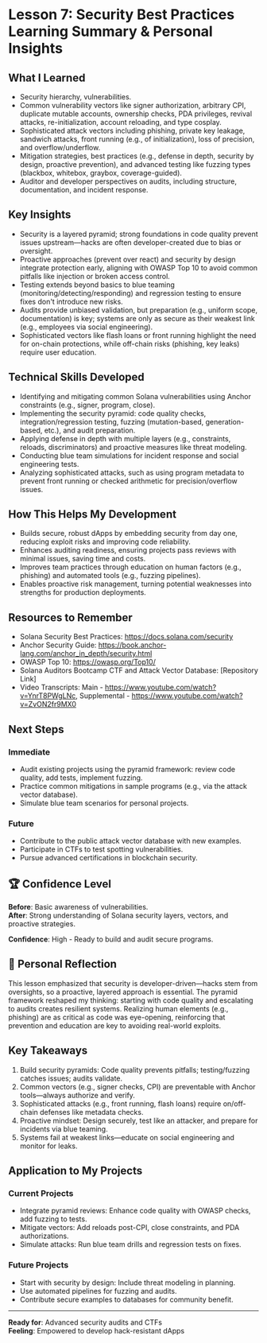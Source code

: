 # Lesson 7: Security Best Practices Learning Summary & Personal Insights

## What I Learned
- Security hierarchy, vulnerabilities.
- Common vulnerability vectors like signer authorization, arbitrary CPI, duplicate mutable accounts, ownership checks, PDA privileges, revival attacks, re-initialization, account reloading, and type cosplay.
- Sophisticated attack vectors including phishing, private key leakage, sandwich attacks, front running (e.g., of initialization), loss of precision, and overflow/underflow.
- Mitigation strategies, best practices (e.g., defense in depth, security by design, proactive prevention), and advanced testing like fuzzing types (blackbox, whitebox, graybox, coverage-guided).
- Auditor and developer perspectives on audits, including structure, documentation, and incident response.

## Key Insights
- Security is a layered pyramid; strong foundations in code quality prevent issues upstream—hacks are often developer-created due to bias or oversight.
- Proactive approaches (prevent over react) and security by design integrate protection early, aligning with OWASP Top 10 to avoid common pitfalls like injection or broken access control.
- Testing extends beyond basics to blue teaming (monitoring/detecting/responding) and regression testing to ensure fixes don't introduce new risks.
- Audits provide unbiased validation, but preparation (e.g., uniform scope, documentation) is key; systems are only as secure as their weakest link (e.g., employees via social engineering).
- Sophisticated vectors like flash loans or front running highlight the need for on-chain protections, while off-chain risks (phishing, key leaks) require user education.

## Technical Skills Developed
- Identifying and mitigating common Solana vulnerabilities using Anchor constraints (e.g., signer, program, close).
- Implementing the security pyramid: code quality checks, integration/regression testing, fuzzing (mutation-based, generation-based, etc.), and audit preparation.
- Applying defense in depth with multiple layers (e.g., constraints, reloads, discriminators) and proactive measures like threat modeling.
- Conducting blue team simulations for incident response and social engineering tests.
- Analyzing sophisticated attacks, such as using program metadata to prevent front running or checked arithmetic for precision/overflow issues.

## How This Helps My Development
- Builds secure, robust dApps by embedding security from day one, reducing exploit risks and improving code reliability.
- Enhances auditing readiness, ensuring projects pass reviews with minimal issues, saving time and costs.
- Improves team practices through education on human factors (e.g., phishing) and automated tools (e.g., fuzzing pipelines).
- Enables proactive risk management, turning potential weaknesses into strengths for production deployments.

## Resources to Remember
- Solana Security Best Practices: https://docs.solana.com/security
- Anchor Security Guide: https://book.anchor-lang.com/anchor_in_depth/security.html
- OWASP Top 10: https://owasp.org/Top10/
- Solana Auditors Bootcamp CTF and Attack Vector Database: [Repository Link]
- Video Transcripts: Main - https://www.youtube.com/watch?v=YnrT8PWgLNc, Supplemental - https://www.youtube.com/watch?v=ZvON2fr9MX0

## Next Steps
### **Immediate**
- Audit existing projects using the pyramid framework: review code quality, add tests, implement fuzzing.
- Practice common mitigations in sample programs (e.g., via the attack vector database).
- Simulate blue team scenarios for personal projects.

### **Future**
- Contribute to the public attack vector database with new examples.
- Participate in CTFs to test spotting vulnerabilities.
- Pursue advanced certifications in blockchain security.

## 🏆 Confidence Level
**Before**: Basic awareness of vulnerabilities.  
**After**: Strong understanding of Solana security layers, vectors, and proactive strategies.

**Confidence**: High - Ready to build and audit secure programs.

## 💭 Personal Reflection
This lesson emphasized that security is developer-driven—hacks stem from oversights, so a proactive, layered approach is essential. The pyramid framework reshaped my thinking: starting with code quality and escalating to audits creates resilient systems. Realizing human elements (e.g., phishing) are as critical as code was eye-opening, reinforcing that prevention and education are key to avoiding real-world exploits.

## Key Takeaways
1. Build security pyramids: Code quality prevents pitfalls; testing/fuzzing catches issues; audits validate.
2. Common vectors (e.g., signer checks, CPI) are preventable with Anchor tools—always authorize and verify.
3. Sophisticated attacks (e.g., front running, flash loans) require on/off-chain defenses like metadata checks.
4. Proactive mindset: Design securely, test like an attacker, and prepare for incidents via blue teaming.
5. Systems fail at weakest links—educate on social engineering and monitor for leaks.

## Application to My Projects
### **Current Projects**
- Integrate pyramid reviews: Enhance code quality with OWASP checks, add fuzzing to tests.
- Mitigate vectors: Add reloads post-CPI, close constraints, and PDA authorizations.
- Simulate attacks: Run blue team drills and regression tests on fixes.

### **Future Projects**
- Start with security by design: Include threat modeling in planning.
- Use automated pipelines for fuzzing and audits.
- Contribute secure examples to databases for community benefit.

---
**Ready for**: Advanced security audits and CTFs  
**Feeling**: Empowered to develop hack-resistant dApps

